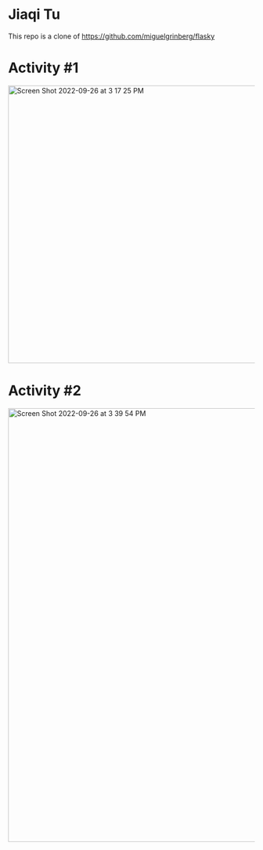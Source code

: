 # Jiaqi Tu
This repo is a clone of https://github.com/miguelgrinberg/flasky

# Activity #1
<img width="566" alt="Screen Shot 2022-09-26 at 3 17 25 PM" src="https://user-images.githubusercontent.com/85442571/192366698-9da011bb-3fa3-46d1-9718-14637bb2d830.png">

# Activity #2
<img width="884" alt="Screen Shot 2022-09-26 at 3 39 54 PM" src="https://user-images.githubusercontent.com/85442571/192366731-f5146687-beba-4663-90a8-7dc8b10933ae.png">
